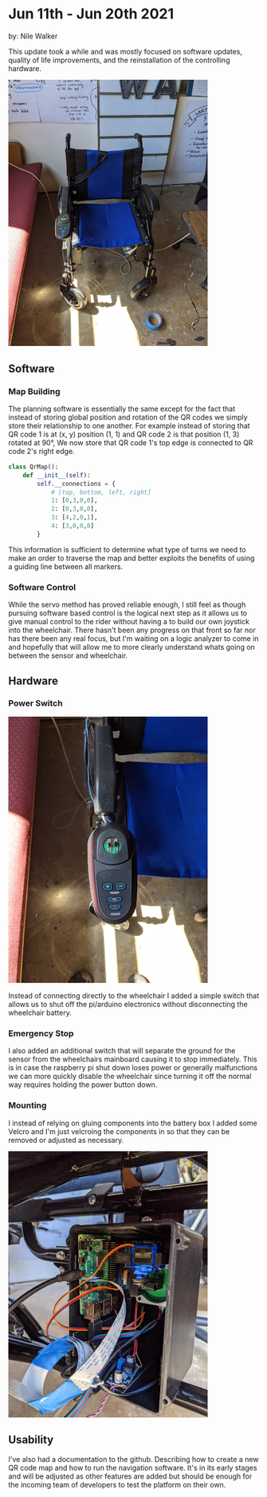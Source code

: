 # Jun 11th - Jun 20th 2021

by: Nile Walker

This update took a while and was mostly focused on software updates, quality of life improvements, and the reinstallation of the controlling hardware.

<img width="400px" src="chair.jpg" alt="chair"/>

## **Software**

### Map Building

The planning software is essentially the same except for the fact that instead of storing global position and rotation of the QR codes we simply store their relationship to one another. For example instead of storing that QR code 1 is at (x, y) position (1, 1) and QR code 2 is that position (1, 3) rotated at 90°, We now store that QR code 1's top edge is connected to QR code 2's right edge.
``` python
class QrMap():
    def __init__(self):
        self.__connections = {
            # [top, bottom, left, right]
            1: [0,3,0,0], 
            2: [0,3,0,0], 
            3: [4,2,0,1], 
            4: [3,0,0,0]
        }
```
This information is sufficient to determine what type of turns we need to make an order to traverse the map and better exploits the benefits of using a guiding line between all markers.

### Software Control

While the servo method has proved reliable enough, I still feel as though pursuing software based control is the logical next step as it allows us to give manual control to the rider without having a to build our own joystick into the wheelchair. There hasn't been any progress on that front so far nor has there been any real focus, but I'm waiting on a logic analyzer to come in and hopefully that will allow me to more clearly understand whats going on between the sensor and wheelchair.

## **Hardware**

### **Power Switch**

<img width="400px" src="switch.jpg" alt="switch"/>

Instead of connecting directly to the wheelchair I added a simple switch that allows us to shut off the pi/arduino electronics without disconnecting the wheelchair battery.

### **Emergency Stop**

I also added an additional switch that will separate the ground for the sensor from the wheelchairs mainboard causing it to stop immediately. This is in case the raspberry pi shut down loses power or generally malfunctions we can more quickly disable the wheelchair since turning it off the normal way requires holding the power button down.

### **Mounting**

I instead of relying on gluing components into the battery box I added some Velcro and I'm just velcroing the components in so that they can be removed or adjusted as necessary.

<img width="400px" src="velcro.jpg" alt="velcro"/>

## **Usability**

I've also had a documentation to the github. Describing how to create a new QR code map and how to run the navigation software. It's in its early stages and will be adjusted as other features are added but should be enough for the incoming team of developers to test the platform on their own.